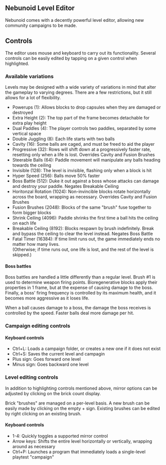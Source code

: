 ## Nebunoid Level Editor
Nebunoid comes with a decently powerful level editor, allowing new community campaigns to be made.

## Controls
The editor uses mouse and keyboard to carry out its functionality. Several controls can be easily edited by tapping on a given control when highlighted.

### Available variations
Levels may be designed with a wide variety of variations in mind that alter the gameplay to varying degrees. There are a few restrictions, but it still allows for a lot of flexibility.

* Powerups (1): Allows blocks to drop capsules when they are damaged or destroyed
* Extra Height (2): The top part of the frame becomes detachable for extra play height
* Dual Paddles (4): The player controls two paddles, separated by some vertical space
* Double Juggling (8): Each life starts with two balls
* Cavity (16): Some balls are caged, and must be freed to aid the player
* Progressive (32): Rows will shift down at a progressively faster rate, resetting only when a life is lost. Overrides Cavity and Fusion Brushes
* Steerable Balls (64): Paddle movement will manipulate any balls heading towards the ceiling
* Invisible (128): The level is invisible, flashing only when a block is hit
* Hyper Speed (256): Balls move 50% faster
* Boss Battle (512): Duke it out against a boss whose attacks can damage and destroy your paddle. Negates Breakable Ceiling
* Horitonzal Rotation (1024): Non-invincible blocks rotate horizontally across the board, wrapping as necessary. Overrides Cavity and Fusion Brushes
* Fusion Brushes (2048): Blocks of the same "brush" fuse together to form bigger blocks
* Shrink Ceiling (4096): Paddle shrinks the first time a ball hits the ceiling on each life
* Breakable Ceiling (8192): Blocks respawn by brush indefinitely. Break and bypass the ceiling to clear the level instead. Negates Boss Battle
* Fatal Timer (16384): If time limit runs out, the game immediately ends no matter how many lives.  
  (Otherwise; if time runs out, one life is lost, and the rest of the level is skipped.)

#### Boss battles
Boss battles are handled a little differently than a regular level. Brush #1 is used to determine weapon firing points. Bioregenerative blocks apply their properties in 1 frame, but at the expense of causing damage to the boss. Finally, a boss' firing frequency is controlled by its maximum health, and it becomes more aggressive as it loses life.

When a ball causes damage to a boss, the damage the boss receives is controlled by the speed. Faster balls deal more damage per hit.

### Campaign editing controls

#### Keyboard controls
* Ctrl+L: Loads a campaign folder, or creates a new one if it does not exist
* Ctrl+S: Saves the current level and campagin
* Plus sign: Goes forward one level
* Minus sign: Goes backward one level

### Level editing controls
In addition to highlighting controls mentioned above, mirror options can be adjusted by clicking on the brick count display.

Brick "brushes" are managed on a per-level basis. A new brush can be easily made by clicking on the empty + sign. Existing brushes can be edited by right clicking on an existing brush.

#### Keyboard controls
* 1-4: Quickly toggles a supported mirror control
* Arrow keys: Shifts the entire level horizontally or vertically, wrapping around as necessary
* Ctrl+P: Launches a program that immediately loads a single-level playtest "campaign"
